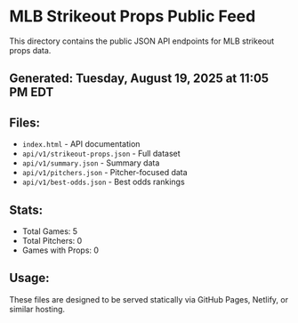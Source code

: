 # MLB Strikeout Props Public Feed

This directory contains the public JSON API endpoints for MLB strikeout props data.

## Generated: Tuesday, August 19, 2025 at 11:05 PM EDT

## Files:
- `index.html` - API documentation
- `api/v1/strikeout-props.json` - Full dataset
- `api/v1/summary.json` - Summary data
- `api/v1/pitchers.json` - Pitcher-focused data  
- `api/v1/best-odds.json` - Best odds rankings

## Stats:
- Total Games: 5
- Total Pitchers: 0
- Games with Props: 0

## Usage:
These files are designed to be served statically via GitHub Pages, Netlify, or similar hosting.
